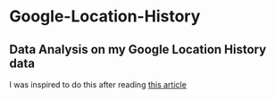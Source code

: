 # Google-Location-History
## Data Analysis on my Google Location History data 
I was inspired to do this after reading [this article](https://medium.com/r/?url=https%3A%2F%2Ftowardsdatascience.com%2Fcreate-a-heat-map-from-your-google-location-history-in-3-easy-steps-e66c93925914)
